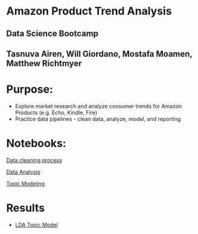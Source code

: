 # Amazon Product Trend Analysis

## Data Science Bootcamp
## Tasnuva Airen, Will Giordano, Mostafa Moamen, Matthew Richtmyer



# Purpose:
* Explore market research and analyze consumer trends for Amazon Products (e.g. Echo, Kindle, Fire)
* Practice data pipelines - clean data, analyze, model, and reporting

# Notebooks:
[Data cleaning process](https://github.com/mrichtmyer/amazon_trend_analysis/blob/master/Notebooks/Data_Exploration_and_Cleanup.ipynb)

[Data Analysis]()

[Topic Modeling](https://github.com/mrichtmyer/amazon_trend_analysis/blob/master/Notebooks/Topic%20Modeling.ipynb)

# Results
* [LDA Topic Model](https://github.com/mrichtmyer/amazon_trend_analysis/blob/master/Results/LDA-vis.html)

